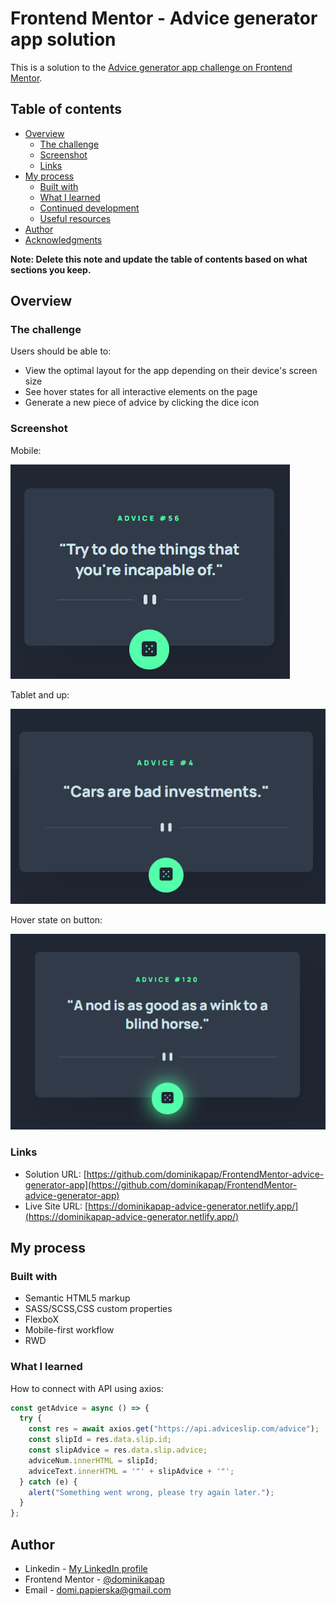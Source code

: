 # Frontend Mentor - Advice generator app solution

This is a solution to the [Advice generator app challenge on Frontend Mentor](https://www.frontendmentor.io/challenges/advice-generator-app-QdUG-13db). 
## Table of contents

- [Overview](#overview)
  - [The challenge](#the-challenge)
  - [Screenshot](#screenshot)
  - [Links](#links)
- [My process](#my-process)
  - [Built with](#built-with)
  - [What I learned](#what-i-learned)
  - [Continued development](#continued-development)
  - [Useful resources](#useful-resources)
- [Author](#author)
- [Acknowledgments](#acknowledgments)

**Note: Delete this note and update the table of contents based on what sections you keep.**

## Overview

### The challenge

Users should be able to:

- View the optimal layout for the app depending on their device's screen size
- See hover states for all interactive elements on the page
- Generate a new piece of advice by clicking the dice icon

### Screenshot

Mobile:  
  
![](./screenshots/mobile.png)

Tablet and up:

![](./screenshots/tablet-up.png)

Hover state on button:

![](./screenshots/hover.png)


### Links

- Solution URL: [https://github.com/dominikapap/FrontendMentor-advice-generator-app](https://github.com/dominikapap/FrontendMentor-advice-generator-app)
- Live Site URL: [https://dominikapap-advice-generator.netlify.app/](https://dominikapap-advice-generator.netlify.app/)

## My process

### Built with

- Semantic HTML5 markup
- SASS/SCSS,CSS custom properties
- FlexboX
- Mobile-first workflow
- RWD


### What I learned

How to connect with API using axios:


```js
const getAdvice = async () => {
  try {
    const res = await axios.get("https://api.adviceslip.com/advice");
    const slipId = res.data.slip.id;
    const slipAdvice = res.data.slip.advice;
    adviceNum.innerHTML = slipId;
    adviceText.innerHTML = '"' + slipAdvice + '"';
  } catch (e) {
    alert("Something went wrong, please try again later.");
  }
};
```


## Author

- Linkedin - [My LinkedIn profile](https://www.linkedin.com/in/dominika-papierska-1ba09311a/)
- Frontend Mentor - [@dominikapap](https://www.frontendmentor.io/profile/dominikapap)
- Email - domi.papierska@gmail.com


